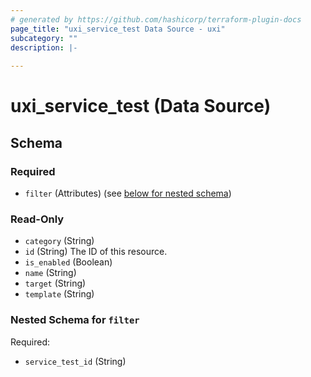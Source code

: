 ```yaml
---
# generated by https://github.com/hashicorp/terraform-plugin-docs
page_title: "uxi_service_test Data Source - uxi"
subcategory: ""
description: |-
  
---
```


# uxi_service_test (Data Source)





<!-- schema generated by tfplugindocs -->
## Schema

### Required

- `filter` (Attributes) (see [below for nested schema](#nestedatt--filter))

### Read-Only

- `category` (String)
- `id` (String) The ID of this resource.
- `is_enabled` (Boolean)
- `name` (String)
- `target` (String)
- `template` (String)

<a id="nestedatt--filter"></a>
### Nested Schema for `filter`

Required:

- `service_test_id` (String)

